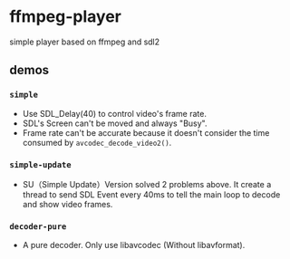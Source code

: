 # ffmpeg-player

simple player based on ffmpeg and sdl2

## demos

### `simple`
* Use SDL_Delay(40) to control video's frame rate.
* SDL's Screen can't be moved and always "Busy".
* Frame rate can't be accurate because it doesn't consider the time consumed
by `avcodec_decode_video2()`.

### `simple-update`
* SU（Simple Update）Version solved 2 problems above. It create a thread to send SDL
Event every 40ms to tell the main loop to decode and show video frames.

### `decoder-pure`
* A pure decoder. Only use libavcodec (Without libavformat).
